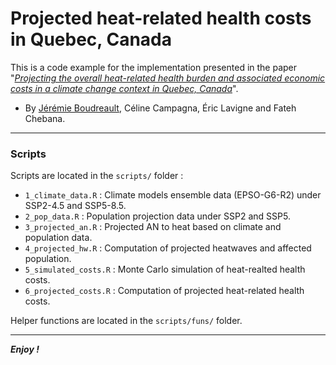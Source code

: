 Projected heat-related health costs in Quebec, Canada
================================================================================

This is a code example for the implementation presented in the paper "[*Projecting the overall heat-related health burden and associated economic costs in a climate change context in Quebec, Canada*](https://doi.org/10.1016/j.scitotenv.2024.178022)".

- By [Jérémie Boudreault](https://jeremieboudreault.github.io/), Céline Campagna, Éric Lavigne and Fateh Chebana. 

---

### Scripts

Scripts are located in the `scripts/` folder : 

- `1_climate_data.R` : Climate models ensemble data (EPSO-G6-R2) under SSP2-4.5 and SSP5-8.5. 
- `2_pop_data.R` : Population projection data under SSP2 and SSP5.
- `3_projected_an.R` : Projected AN to heat based on climate and population data.
- `4_projected_hw.R` : Computation of projected heatwaves and affected population.
- `5_simulated_costs.R` : Monte Carlo simulation of heat-realted health costs.
- `6_projected_costs.R` : Computation of projected heat-related health costs.


Helper functions are located in the `scripts/funs/` folder.

---

***Enjoy !***